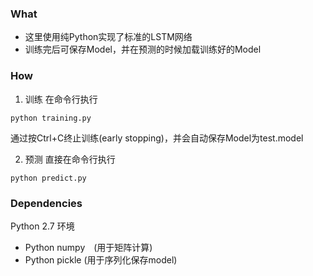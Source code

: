 ### What
* 这里使用纯Python实现了标准的LSTM网络
* 训练完后可保存Model，并在预测的时候加载训练好的Model

### How
1. 训练
在命令行执行
```
python training.py
```
通过按Ctrl+C终止训练(early stopping)，并会自动保存Model为test.model

2. 预测
直接在命令行执行
```
python predict.py
```

### Dependencies
Python 2.7 环境
* Python numpy　(用于矩阵计算)
* Python pickle (用于序列化保存model)

